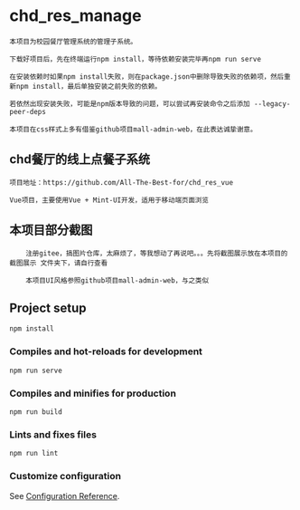 # chd_res_manage
    本项目为校园餐厅管理系统的管理子系统。

    下载好项目后，先在终端运行npm install，等待依赖安装完毕再npm run serve

    在安装依赖时如果npm install失败，则在package.json中删除导致失败的依赖项，然后重新npm install，最后单独安装之前失败的依赖。
    
    若依然出现安装失败，可能是npm版本导致的问题，可以尝试再安装命令之后添加 --legacy-peer-deps

    本项目在css样式上多有借鉴github项目mall-admin-web，在此表达诚挚谢意。

## chd餐厅的线上点餐子系统

    项目地址：https://github.com/All-The-Best-for/chd_res_vue

    Vue项目，主要使用Vue + Mint-UI开发，适用于移动端页面浏览

## 本项目部分截图

        注册gitee，搞图片仓库，太麻烦了，等我想动了再说吧。。。先将截图展示放在本项目的 截图展示 文件夹下，请自行查看
        
        本项目UI风格参照github项目mall-admin-web，与之类似


## Project setup
```
npm install
```

### Compiles and hot-reloads for development
```
npm run serve
```

### Compiles and minifies for production
```
npm run build
```

### Lints and fixes files
```
npm run lint
```

### Customize configuration
See [Configuration Reference](https://cli.vuejs.org/config/).
